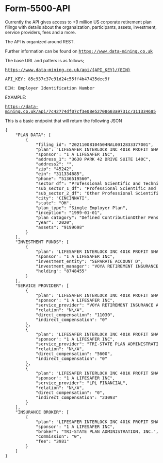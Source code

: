 # Form-5500-API

Currently the API gives access to +9 million US corporate retirement plan filings with details about the organaization, participants, assets, investment, service providers, fees and a more.

The API is organized around REST.

Further information can be found on <tt>https://www.data-mining.co.uk</tt>

The base URL and patters is as follows;

<tt>https://www.data-mining.co.uk/api/{API_KEY}/{EIN}</tt>

<tt>API_KEY: 85c937c37e91d24c55ff4b47435dec9f</tt>

<tt>EIN: Employer Identification Number</tt>

EXAMPLE:

<tt>https://data-mining.co.uk/api/7c42774df07cf3e08e52708603a9731c/311334685</tt>


This is a basic endpoint that will return the following JSON
<pre>
{
    "PLAN DATA": [
        {
            "filing_id": "20211008104504NAL0012833377001",
            "plan": "LIFESAFER INTERLOCK INC 401K PROFIT SHARING PLAN",
            "sponsor": "1 A LIFESAFER INC",
            "address_1": "3630 PARK 42 DRIVE SUITE 140C",
            "address2": "",
            "zip": "45242",
            "ein": "311334685",
            "phone": "5136519560",
            "sector_df": "Professional Scientific and Technical Services",
            "sub_sector_1_df": "Professional Scientific and Technical ServicesT",
            "sub_sector_2_df": "Other Professional Scientific and Technical ServicesT",
            "city": "CINCINNATI",
            "state": "OH",
            "plan_type": "Single Employer Plan",
            "inception": "1999-01-01",
            "plan_catagory": "Defined ContributionOther Pension Benefit",
            "year": "2020",
            "assets": "9199698"
        }
    ],
    "INVESTMENT FUNDS": [
        {
            "plan": "LIFESAFER INTERLOCK INC 401K PROFIT SHARING PLAN",
            "sponsor": "1 A LIFESAFER INC",
            "investment_entity": "SEPARATE ACCOUNT D",
            "investment_manager": "VOYA RETIREMENT INSURANCE AND ANNUITY CO",
            "holding": "8748455"
        }
    ],
    "SERVICE PROVIDER": [
        {
            "plan": "LIFESAFER INTERLOCK INC 401K PROFIT SHARING PLAN",
            "sponsor": "1 A LIFESAFER INC",
            "service_provider": "VOYA RETIREMENT INSURANCE AND ANNUI",
            "relation": "N\/A",
            "direct_compensation": "11030",
            "indirect_compensation": "0"
        },
        {
            "plan": "LIFESAFER INTERLOCK INC 401K PROFIT SHARING PLAN",
            "sponsor": "1 A LIFESAFER INC",
            "service_provider": "TRI-STATE PLAN ADMINISTRATION, INC.",
            "relation": "N\/A",
            "direct_compensation": "5600",
            "indirect_compensation": "0"
        },
        {
            "plan": "LIFESAFER INTERLOCK INC 401K PROFIT SHARING PLAN",
            "sponsor": "1 A LIFESAFER INC",
            "service_provider": "LPL FINANCIAL",
            "relation": "N\/A",
            "direct_compensation": "0",
            "indirect_compensation": "23093"
        }
    ],
    "INSURANCE BROKER": [
        {
            "plan": "LIFESAFER INTERLOCK INC 401K PROFIT SHARING PLAN",
            "sponsor": "1 A LIFESAFER INC",
            "broker": "TRI-STATE PLAN ADMINISTRATION, INC.",
            "commission": "0",
            "fee": "3981"
        }
    ]
}
</pre>
